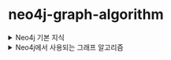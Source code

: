 # neo4j-graph-algorithm

<details>
  <summary>Neo4j 기본 지식</summary>
  
- Neo4j Docs Example

  <img width="656" alt="image" src="https://user-images.githubusercontent.com/84627144/226246411-cc6f1e21-5b5a-4c0e-bcab-5c10bd1000eb.png">
  
  - Cypher
    ```cypher
    CREATE
    (charlie:Person {name: 'Charlie Sheen', bornIn: 'New York', chauffeurName: 'John Brown'}),
    (martin:Person {name: 'Martin Sheen', bornIn: 'Ohio', chauffeurName: 'Bob Brown'}),
    (michael:Person {name: 'Michael Douglas', bornIn: 'New Jersey', chauffeurName: 'John Brown'}),
    (oliver:Person {name: 'Oliver Stone', bornIn: 'New York', chauffeurName: 'Bill White'}),
    (rob:Person {name: 'Rob Reiner', bornIn: 'New York', chauffeurName: 'Ted Green'}),
    (wallStreet:Movie {title: 'Wall Street'}),
    (theAmericanPresident:Movie {title: 'The American President'}),
    (charlie)-[:ACTED_IN]->(wallStreet),
    (martin)-[:ACTED_IN]->(wallStreet),
    (michael)-[:ACTED_IN]->(wallStreet),
    (martin)-[:ACTED_IN]->(theAmericanPresident),
    (michael)-[:ACTED_IN]->(theAmericanPresident),
    (oliver)-[:DIRECTED]->(wallStreet),
    (rob)-[:DIRECTED]->(theAmericanPresident)
    ```

- Native Graph Storage
  
  - 특징
    - 고정 크기 레코드 저장 방식을 사용하여 노드를 빠르게 조회
    - 노드, 관계, 속성은 각각의 저장소에 저장됨
    <br/>
    <img width="640" alt="image" src="https://user-images.githubusercontent.com/84627144/226246547-011b9b8a-6fe6-4000-879b-7d522b2bec8a.png">
  
  - 노드 저장소
    - 고정된 15Byte
    - isInUse(1), 첫번째 관계 id(1), node id(4), 첫번째 속성 id(1), 레이블 저장소(5), extra(1) 

  - 관계 저장소
    - 고정된 34Byte
    - 시작 노드 id, 끝 노드 id, 관계 유형에 대한 포인터, 각 시작 노드와 끝 노드에 대한 다음 및 이전 관계 레코드에 대한 포인터

  - 속성 저장소
    - Key-Value 
    - 노드, 관계 모두 속성 참조

- Programmatic API
  - Kernel : 데이터 CRUD, 탐색 등 작업 제공
  - Core API(GraphDB 기능 제공하는 인터페이스)
  - Traversal Framework : 노드와 관계 구조를 활용해 그래프 내의 경로 탐색, 필요한 데이터 추출
- Nonfunctional Characteristics
  - Transaction : ACID, Active transaction log, commit transaction log ...
  - Recoverability : replay, 복구 기능 등
  - Availabitliy : Master-Slave Cluster, Traversal Query(하나 이상의 지정된 위치에서 시작해 하위 그래프를 탐색하는 쿼리. 시작점이 다르면 쿼리가 분산되어 전체 로드가 낮은 경합으로 실행되어 가용성이 높아짐)
  
</details>


<details>
  <summary>Neo4j에서 사용되는 그래프 알고리즘</summary>


- [링크](https://neo4j.com/docs/graph-data-science/current/introduction/) :  Neo4j Graph Data Science(GDS)

  <details>
    <summary>Syntax Overview</summary>


  - Syntax overview
    - 일반적인 알고리즘의 syntax는 이전에 로드한 그래프를 참조하는 걸 포함
    - 또한, 다음과 같은 다양한 execution modes가 제공된다.
      - stream : 알고리즘 결과를 스트림으로 반환
      - stats : 통계 정보를 단일 레코드로 반환하나 Neo4j DB에 저장하진 않음
      - mutate : 알고리즘의 결과를 예상 그래프에 기록하고 요약, 통계 정보 반환
      - write : 알고리즘 결과를 DB에 저장.
      - 마지막으로 execution mode는 명령어 끝에 estimate를 붙이면 메모리 요구 사항도 추정 가능함. 
        - 일부 알고리즘은 대규모 그래프를 써 수십 기가바이트 이상의 메모리가 필요할 수 있음. 따라서 미리 추정하는게 실행 전에 메모리 부족 문제를 방지할 수 있다.
        - 물론 추정은 실제 실행 환경에서의 정확한 메모리 요구 사항을 예측할 수는 없음.(무료와 production에 따라 달라지기도 함)

    - Syntax Composition
      ```cypher
      CALL gds[.<tier>].<algorithm>.<execution-mode>[.<estimate>](
        graphName: String,
        configuration: Map
      )
      ```

    - estimation mode도 가능
      ```cypher
      CALL gds[.<tier>].<algorithm>.<execution-mode>.estimate(
        configuration: Map
      )
      ```

  </details>

</details>




